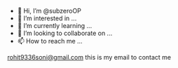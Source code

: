 - 👋 Hi, I’m @subzeroOP
- 👀 I’m interested in ...
- 🌱 I’m currently learning ...
- 💞️ I’m looking to collaborate on ...
- 📫 How to reach me ...

<!---
subzeroOP/subzeroOP is a ✨ special ✨ repository because its `README.md` (this file) appears on your GitHub profile.
You can click the Preview link to take a look at your changes.
--->
rohit9336soni@gmail.com this is my email to contact me 
